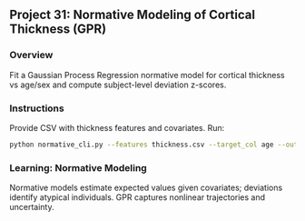 ## Project 31: Normative Modeling of Cortical Thickness (GPR)

### Overview
Fit a Gaussian Process Regression normative model for cortical thickness vs age/sex and compute subject-level deviation z-scores.

### Instructions
Provide CSV with thickness features and covariates. Run:
```bash
python normative_cli.py --features thickness.csv --target_col age --out_dir outputs/normative
```

### Learning: Normative Modeling
Normative models estimate expected values given covariates; deviations identify atypical individuals. GPR captures nonlinear trajectories and uncertainty.

